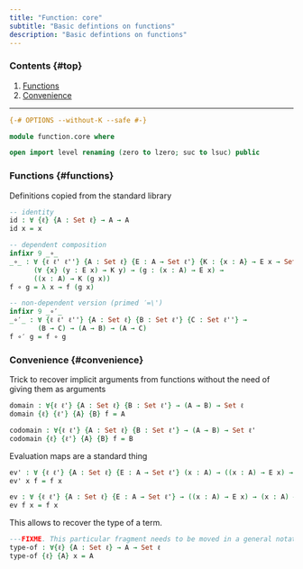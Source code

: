 ```yaml
---
title: "Function: core"
subtitle: "Basic defintions on functions"
description: "Basic defintions on functions"
---
```


### Contents {#top}

1. [Functions](#functions)
1. [Convenience](#convenience)

--------------------------------------------------

```agda
{-# OPTIONS --without-K --safe #-}

module function.core where

open import level renaming (zero to lzero; suc to lsuc) public
```

### Functions {#functions}

Definitions copied from the standard library

```agda
-- identity
id : ∀ {ℓ} {A : Set ℓ} → A → A
id x = x

-- dependent composition
infixr 9 _∘_
_∘_ : ∀ {ℓ ℓ' ℓ''} {A : Set ℓ} {E : A → Set ℓ'} {K : {x : A} → E x → Set ℓ''} →
      (∀ {x} (y : E x) → K y) → (g : (x : A) → E x) →
      ((x : A) → K (g x))
f ∘ g = λ x → f (g x)

-- non-dependent version (primed ′=\')
infixr 9 _∘′_
_∘′_ : ∀ {ℓ ℓ' ℓ''} {A : Set ℓ} {B : Set ℓ'} {C : Set ℓ''} →
       (B → C) → (A → B) → (A → C)
f ∘′ g = f ∘ g
```

### Convenience {#convenience}

Trick to recover implicit arguments from functions without the need of giving them as arguments
```agda
domain : ∀{ℓ ℓ'} {A : Set ℓ} {B : Set ℓ'} → (A → B) → Set ℓ
domain {ℓ} {ℓ'} {A} {B} f = A

codomain : ∀{ℓ ℓ'} {A : Set ℓ} {B : Set ℓ'} → (A → B) → Set ℓ'
codomain {ℓ} {ℓ'} {A} {B} f = B
```
Evaluation maps are a standard thing
```agda
ev' : ∀ {ℓ ℓ'} {A : Set ℓ} {E : A → Set ℓ'} (x : A) → ((x : A) → E x) → E x
ev' x f = f x

ev : ∀ {ℓ ℓ'} {A : Set ℓ} {E : A → Set ℓ'} → ((x : A) → E x) → (x : A) → E x
ev f x = f x
```
This allows to recover the type of a term. 
```agda
---FIXME. This particular fragment needs to be moved in a general notation section
type-of : ∀{ℓ} {A : Set ℓ} → A → Set ℓ
type-of {ℓ} {A} x = A
```

